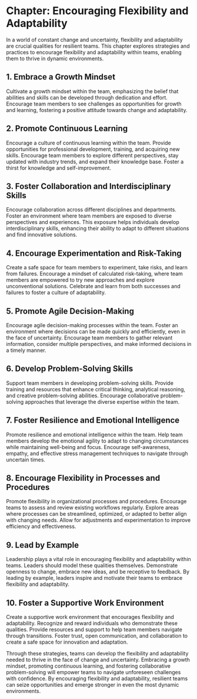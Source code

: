Chapter: Encouraging Flexibility and Adaptability
=================================================

In a world of constant change and uncertainty, flexibility and adaptability are crucial qualities for resilient teams. This chapter explores strategies and practices to encourage flexibility and adaptability within teams, enabling them to thrive in dynamic environments.

**1. Embrace a Growth Mindset**
-------------------------------

Cultivate a growth mindset within the team, emphasizing the belief that abilities and skills can be developed through dedication and effort. Encourage team members to see challenges as opportunities for growth and learning, fostering a positive attitude towards change and adaptability.

**2. Promote Continuous Learning**
----------------------------------

Encourage a culture of continuous learning within the team. Provide opportunities for professional development, training, and acquiring new skills. Encourage team members to explore different perspectives, stay updated with industry trends, and expand their knowledge base. Foster a thirst for knowledge and self-improvement.

**3. Foster Collaboration and Interdisciplinary Skills**
--------------------------------------------------------

Encourage collaboration across different disciplines and departments. Foster an environment where team members are exposed to diverse perspectives and experiences. This exposure helps individuals develop interdisciplinary skills, enhancing their ability to adapt to different situations and find innovative solutions.

**4. Encourage Experimentation and Risk-Taking**
------------------------------------------------

Create a safe space for team members to experiment, take risks, and learn from failures. Encourage a mindset of calculated risk-taking, where team members are empowered to try new approaches and explore unconventional solutions. Celebrate and learn from both successes and failures to foster a culture of adaptability.

**5. Promote Agile Decision-Making**
------------------------------------

Encourage agile decision-making processes within the team. Foster an environment where decisions can be made quickly and efficiently, even in the face of uncertainty. Encourage team members to gather relevant information, consider multiple perspectives, and make informed decisions in a timely manner.

**6. Develop Problem-Solving Skills**
-------------------------------------

Support team members in developing problem-solving skills. Provide training and resources that enhance critical thinking, analytical reasoning, and creative problem-solving abilities. Encourage collaborative problem-solving approaches that leverage the diverse expertise within the team.

**7. Foster Resilience and Emotional Intelligence**
---------------------------------------------------

Promote resilience and emotional intelligence within the team. Help team members develop the emotional agility to adapt to changing circumstances while maintaining well-being and focus. Encourage self-awareness, empathy, and effective stress management techniques to navigate through uncertain times.

**8. Encourage Flexibility in Processes and Procedures**
--------------------------------------------------------

Promote flexibility in organizational processes and procedures. Encourage teams to assess and review existing workflows regularly. Explore areas where processes can be streamlined, optimized, or adapted to better align with changing needs. Allow for adjustments and experimentation to improve efficiency and effectiveness.

**9. Lead by Example**
----------------------

Leadership plays a vital role in encouraging flexibility and adaptability within teams. Leaders should model these qualities themselves. Demonstrate openness to change, embrace new ideas, and be receptive to feedback. By leading by example, leaders inspire and motivate their teams to embrace flexibility and adaptability.

**10. Foster a Supportive Work Environment**
--------------------------------------------

Create a supportive work environment that encourages flexibility and adaptability. Recognize and reward individuals who demonstrate these qualities. Provide resources and support to help team members navigate through transitions. Foster trust, open communication, and collaboration to create a safe space for innovation and adaptation.

Through these strategies, teams can develop the flexibility and adaptability needed to thrive in the face of change and uncertainty. Embracing a growth mindset, promoting continuous learning, and fostering collaborative problem-solving will empower teams to navigate unforeseen challenges with confidence. By encouraging flexibility and adaptability, resilient teams can seize opportunities and emerge stronger in even the most dynamic environments.

